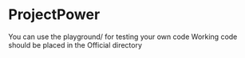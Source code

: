 # ProjectPower

You can use the playground/<name> for testing your own code
Working code should be placed in the Official directory
